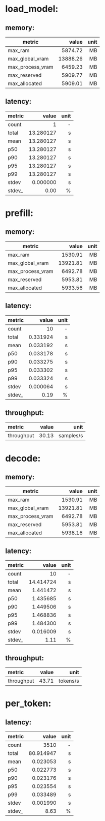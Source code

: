 # load_model:

## memory:

| metric | value | unit |
| ------ | ----: | ---: |
| max_ram          |          5874.72 | MB |
| max_global_vram  |  13888.26 | MB |
| max_process_vram | 6459.23 | MB |
| max_reserved     |     5909.77 | MB |
| max_allocated    |    5909.01 | MB |
## latency:

| metric | value        | unit   |
| :----- | -----------: |------: |
| count  |      1 |      - |
| total  |    13.280127 | s |
| mean   |     13.280127 | s |
| p50    |      13.280127 | s |
| p90    |      13.280127 | s |
| p95    |      13.280127 | s |
| p99    |      13.280127 | s |
| stdev  |    0.000000 | s |
| stdev_ | 0.00 |      % |
# prefill:

## memory:

| metric | value | unit |
| ------ | ----: | ---: |
| max_ram          |          1530.91 | MB |
| max_global_vram  |  13921.81 | MB |
| max_process_vram | 6492.78 | MB |
| max_reserved     |     5953.81 | MB |
| max_allocated    |    5933.56 | MB |
## latency:

| metric | value        | unit   |
| :----- | -----------: |------: |
| count  |      10 |      - |
| total  |    0.331924 | s |
| mean   |     0.033192 | s |
| p50    |      0.033178 | s |
| p90    |      0.033275 | s |
| p95    |      0.033302 | s |
| p99    |      0.033324 | s |
| stdev  |    0.000064 | s |
| stdev_ | 0.19 |      % |
## throughput:

| metric     |     value   |   unit |
| :--------- | --------:   | -----: |
| throughput | 30.13 | samples/s |
# decode:

## memory:

| metric | value | unit |
| ------ | ----: | ---: |
| max_ram          |          1530.91 | MB |
| max_global_vram  |  13921.81 | MB |
| max_process_vram | 6492.78 | MB |
| max_reserved     |     5953.81 | MB |
| max_allocated    |    5938.16 | MB |
## latency:

| metric | value        | unit   |
| :----- | -----------: |------: |
| count  |      10 |      - |
| total  |    14.414724 | s |
| mean   |     1.441472 | s |
| p50    |      1.435685 | s |
| p90    |      1.449506 | s |
| p95    |      1.468836 | s |
| p99    |      1.484300 | s |
| stdev  |    0.016009 | s |
| stdev_ | 1.11 |      % |
## throughput:

| metric     |     value   |   unit |
| :--------- | --------:   | -----: |
| throughput | 43.71 | tokens/s |
# per_token:

## latency:

| metric | value        | unit   |
| :----- | -----------: |------: |
| count  |      3510 |      - |
| total  |    80.914947 | s |
| mean   |     0.023053 | s |
| p50    |      0.022773 | s |
| p90    |      0.023176 | s |
| p95    |      0.023554 | s |
| p99    |      0.033489 | s |
| stdev  |    0.001990 | s |
| stdev_ | 8.63 |      % |

